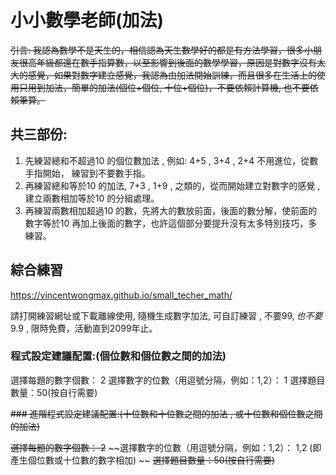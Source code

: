 # 小小數學老師(加法)

~~引言: 我認為數學不是天生的，相信認為天生數學好的都是有方法學習，很多小朋友很高年級都還在數手指算數，以至影響到後面的數學學習，原因是對數字沒有太大的感覺，如果對數字建立感覺，我認為由加法開始訓練，而且很多在生活上的使用只用到加法，簡單的加法(個位+個位, 十位+個位)，不要依賴計算機, 也不要依賴筆算。~~

## 共三部份:
1. 先練習總和不超過10 的個位數加法 , 例如: 4+5 , 3+4 , 2+4   不用進位，從數手指開始， 練習到不要數手指。
2. 再練習總和等於10 的加法, 7+3 , 1+9 , 之類的，從而開始建立對數字的感覺 , 建立兩數相加等於10 的分組處理。
3. 再練習兩數相加超過10 的數，先將大的數放前面，後面的數分解，使前面的數字等於10 再加上後面的數字，也許這個部分要提升沒有太多特別技巧，多練習。

## 綜合練習
https://vincentwongmax.github.io/small_techer_math/

請打開練習網址或下載離線使用, 隨機生成數字加法, 可自訂練習 , 不要$99, 也不要$9.9 , 限時免費，活動直到2099年止。

### 程式設定建議配置:(個位數和個位數之間的加法)

選擇每題的數字個數： 2
選擇數字的位數（用逗號分隔，例如：1,2）： 1 
選擇題目數量：50(按自行需要)

~~### 進階程式設定建議配置:(十位數和十位數之間的加法 , 或十位數和個位數之間的加法)~~

~~選擇每題的數字個數： 2~~
~~選擇數字的位數（用逗號分隔，例如：1,2）： 1,2  (即產生個位數或十位數的數字相加) ~~
~~選擇題目數量：50(按自行需要)~~
